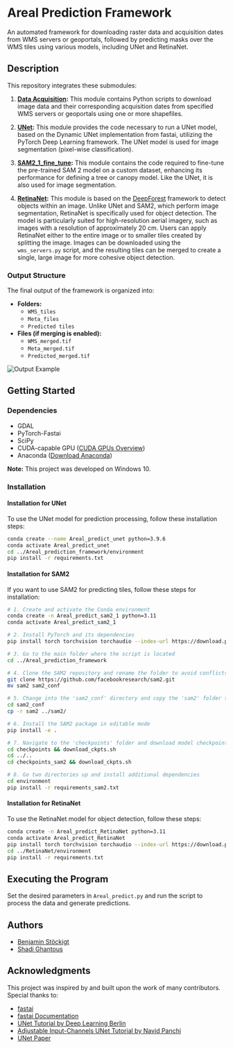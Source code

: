 # Areal Prediction Framework

An automated framework for downloading raster data and acquisition dates from WMS servers or geoportals, followed by predicting masks over the WMS tiles using various models, including UNet and RetinaNet.

## Description

This repository integrates these submodules:

1. **[Data Acquisition](https://github.com/LUP-LuftbildUmweltPlanung/Data_acquisition):** This module contains Python scripts to download image data and their corresponding acquisition dates from specified WMS servers or geoportals using one or more shapefiles.

2. **[UNet](https://arxiv.org/abs/1505.04597):** This module provides the code necessary to run a UNet model, based on the Dynamic UNet implementation from fastai, utilizing the PyTorch Deep Learning framework. The UNet model is used for image segmentation (pixel-wise classification).

3. **[SAM2_1_fine_tune](https://github.com/LUP-LuftbildUmweltPlanung/SAM2_1_fine_tune/tree/main):** This module contains the code required to fine-tune the pre-trained SAM 2 model on a custom dataset, enhancing its performance for defining a tree or canopy model. Like the UNet, it is also used for image segmentation.

4. **[RetinaNet](https://arxiv.org/abs/1708.02002):** This module is based on the [DeepForest](https://github.com/weecology/DeepForest) framework to detect objects within an image. Unlike UNet and SAM2, which perform image segmentation, RetinaNet is specifically used for object detection. The model is particularly suited for high-resolution aerial imagery, such as images with a resolution of approximately 20 cm. Users can apply RetinaNet either to the entire image or to smaller tiles created by splitting the image. Images can be downloaded using the `wms_servers.py` script, and the resulting tiles can be merged to create a single, large image for more cohesive object detection.

### Output Structure
The final output of the framework is organized into:
- **Folders:**
  - `WMS_tiles` 
  - `Meta_files` 
  - `Predicted tiles`
- **Files (if merging is enabled):**
  - `WMS_merged.tif`
  - `Meta_merged.tif`
  - `Predicted_merged.tif`

![Output Example](https://github.com/user-attachments/assets/bbb1a98e-c121-4a00-b561-e871cd316373)

## Getting Started

### Dependencies

- GDAL
- PyTorch-Fastai
- SciPy
- CUDA-capable GPU ([CUDA GPUs Overview](https://developer.nvidia.com/cuda-gpus))
- Anaconda ([Download Anaconda](https://www.anaconda.com/products/distribution))

**Note:** This project was developed on Windows 10.

### Installation

#### Installation for UNet
To use the UNet model for prediction processing, follow these installation steps:
```bash
conda create --name Areal_predict_unet python=3.9.6
conda activate Areal_predict_unet
cd ../Areal_prediction_framework/environment
pip install -r requirements.txt
```

#### Installation for SAM2
If you want to use SAM2 for predicting tiles, follow these steps for installation:
```bash
# 1. Create and activate the Conda environment
conda create -n Areal_predict_sam2_1 python=3.11
conda activate Areal_predict_sam2_1

# 2. Install PyTorch and its dependencies
pip install torch torchvision torchaudio --index-url https://download.pytorch.org/whl/cu118

# 3. Go to the main folder where the script is located
cd ../Areal_prediction_framework

# 4. Clone the SAM2 repository and rename the folder to avoid conflicts
git clone https://github.com/facebookresearch/sam2.git
mv sam2 sam2_conf

# 5. Change into the 'sam2_conf' directory and copy the 'sam2' folder to the 'sam2_1_fine_tune-main' folder
cd sam2_conf
cp -r sam2 ../sam2/

# 6. Install the SAM2 package in editable mode
pip install -e .

# 7. Navigate to the 'checkpoints' folder and download model checkpoints
cd checkpoints && download_ckpts.sh
cd ../..
cd checkpoints_sam2 && download_ckpts.sh

# 8. Go two directories up and install additional dependencies
cd environment
pip install -r requirements_sam2.txt
```

#### Installation for RetinaNet
To use the RetinaNet model for object detection, follow these steps:
```bash
conda create -n Areal_predict_RetinaNet python=3.11
conda activate Areal_predict_RetinaNet
pip install torch torchvision torchaudio --index-url https://download.pytorch.org/whl/cu118
cd ../RetinaNet/environment
pip install -r requirements.txt
```

## Executing the Program

Set the desired parameters in `Areal_predict.py` and run the script to process the data and generate predictions.

## Authors

- [Benjamin Stöckigt](https://github.com/benjaminstoeckigt)
- [Shadi Ghantous](https://github.com/Shadiouss)

## Acknowledgments

This project was inspired by and built upon the work of many contributors. Special thanks to:

- [fastai](https://www.fast.ai/)
- [fastai Documentation](https://docs.fast.ai/)
- [UNet Tutorial by Deep Learning Berlin](https://deeplearning.berlin/satellite%20imagery/computer%20vision/fastai/2021/02/17/Building-Detection-SpaceNet7.html)
- [Adjustable Input-Channels UNet Tutorial by Navid Panchi](https://github.com/navidpanchi/N-Channeled-Input-UNet-Fastai/blob/master/N-Channeled-Input-UNet%20.ipynb)
- [UNet Paper](https://arxiv.org/abs/1505.04597)

